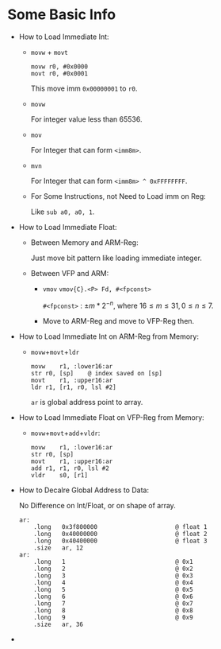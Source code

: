 # Some Basic Info

* How to Load Immediate Int:
	
	* `movw` + `movt`
	  ```arm
	  movw r0, #0x0000
	  movt r0, #0x0001
	  ```
	  This move imm `0x00000001` to `r0`.
	  
	* `movw`
	
	  For integer value less than 65536.
	  
	* `mov`
	
	  For Integer that can form `<imm8m>`.
	  
	* `mvn`
	
	  For Integer that can form `<imm8m> ^ 0xFFFFFFFF`.
	  
	* For Some Instructions, not Need to Load imm on Reg:
	
	  Like `sub a0, a0, 1`.
	
* How to Load Immediate Float:
	
	* Between Memory and ARM-Reg:
	
	  Just move bit pattern like loading immediate integer.
	  
	* Between VFP and ARM:
		
		* `vmov`
		  `vmov{C}.<P> Fd, #<fpconst>`
		
		  `#<fpconst>` : $\pm m * 2^{-n}$, where $16\le m\le 31, 0\le n\le 7$.
		  
		* Move to ARM-Reg and move to VFP-Reg then.
	
* How to Load Immediate Int on ARM-Reg from Memory:

    * `movw`+`movt`+`ldr`

        ```assembly
        movw	r1, :lower16:ar
        str	r0, [sp]	@ index saved on [sp]
        movt	r1, :upper16:ar
        ldr	r1, [r1, r0, lsl #2]
        ```

        `ar` is global address point to array.

* How to Load Immediate Float on VFP-Reg from Memory:

    * `movw`+`movt`+`add`+`vldr`:

        ```assembly
        movw	r1, :lower16:ar
        str	r0, [sp]
        movt	r1, :upper16:ar
        add	r1, r1, r0, lsl #2
        vldr	s0, [r1]
        ```

* How to Decalre Global Address to Data:

    No Difference on Int/Float, or on shape of array.

    ```assembly
    ar:
    	.long	0x3f800000                      @ float 1
    	.long	0x40000000                      @ float 2
    	.long	0x40400000                      @ float 3
    	.size	ar, 12
    ar:	
    	.long	1                               @ 0x1
    	.long	2                               @ 0x2
    	.long	3                               @ 0x3
    	.long	4                               @ 0x4
    	.long	5                               @ 0x5
    	.long	6                               @ 0x6
    	.long	7                               @ 0x7
    	.long	8                               @ 0x8
    	.long	9                               @ 0x9
    	.size	ar, 36
    ```

* 

